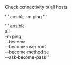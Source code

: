 

Check connectivity to all hosts

'''
ansible -m ping
'''

'''
ansible \
  all \
  -m ping \
  --become \
  --become-user root \
  --become-method su \
  --ask-become-pass
'''
